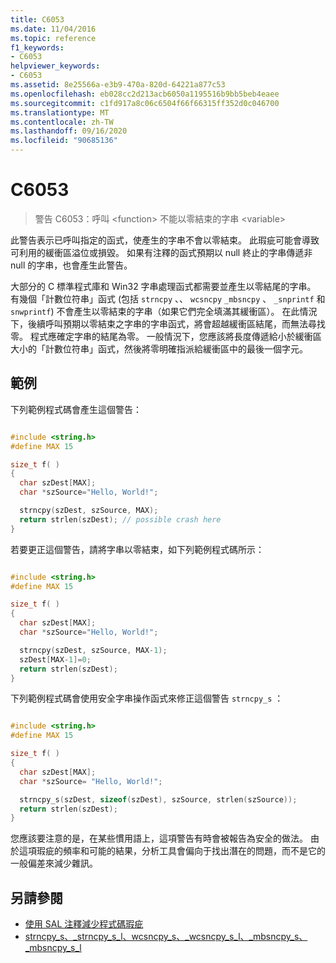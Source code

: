 ```yaml
---
title: C6053
ms.date: 11/04/2016
ms.topic: reference
f1_keywords:
- C6053
helpviewer_keywords:
- C6053
ms.assetid: 8e25566a-e3b9-470a-820d-64221a877c53
ms.openlocfilehash: eb028cc2d213acb6050a1195516b9bb5beb4eaee
ms.sourcegitcommit: c1fd917a8c06c6504f66f66315ff352d0c046700
ms.translationtype: MT
ms.contentlocale: zh-TW
ms.lasthandoff: 09/16/2020
ms.locfileid: "90685136"
---
```

# <a name="c6053"></a>C6053

> 警告 C6053：呼叫 \<function> 不能以零結束的字串 \<variable>

此警告表示已呼叫指定的函式，使產生的字串不會以零結束。 此瑕疵可能會導致可利用的緩衝區溢位或損毀。 如果有注釋的函式預期以 null 終止的字串傳遞非 null 的字串，也會產生此警告。

大部分的 C 標準程式庫和 Win32 字串處理函式都需要並產生以零結尾的字串。 有幾個「計數位符串」函式 (包括 `strncpy` 、、 `wcsncpy` `_mbsncpy` 、 `_snprintf` 和 `snwprintf`) 不會產生以零結束的字串（如果它們完全填滿其緩衝區）。 在此情況下，後續呼叫預期以零結束之字串的字串函式，將會超越緩衝區結尾，而無法尋找零。 程式應確定字串的結尾為零。 一般情況下，您應該將長度傳遞給小於緩衝區大小的「計數位符串」函式，然後將零明確指派給緩衝區中的最後一個字元。

## <a name="examples"></a>範例

下列範例程式碼會產生這個警告：

```cpp

#include <string.h>
#define MAX 15

size_t f( )
{
  char szDest[MAX];
  char *szSource="Hello, World!";

  strncpy(szDest, szSource, MAX);
  return strlen(szDest); // possible crash here
}
```

若要更正這個警告，請將字串以零結束，如下列範例程式碼所示：

```cpp

#include <string.h>
#define MAX 15

size_t f( )
{
  char szDest[MAX];
  char *szSource="Hello, World!";

  strncpy(szDest, szSource, MAX-1);
  szDest[MAX-1]=0;
  return strlen(szDest);
}
```

下列範例程式碼會使用安全字串操作函式來修正這個警告 `strncpy_s` ：

```cpp

#include <string.h>
#define MAX 15

size_t f( )
{
  char szDest[MAX];
  char *szSource= "Hello, World!";

  strncpy_s(szDest, sizeof(szDest), szSource, strlen(szSource));
  return strlen(szDest);
}
```

您應該要注意的是，在某些慣用語上，這項警告有時會被報告為安全的做法。 由於這項瑕疵的頻率和可能的結果，分析工具會偏向于找出潛在的問題，而不是它的一般偏差來減少雜訊。

## <a name="see-also"></a>另請參閱

- [使用 SAL 注釋減少程式碼瑕疵](using-sal-annotations-to-reduce-c-cpp-code-defects.md)
- [strncpy_s、_strncpy_s_l、wcsncpy_s、_wcsncpy_s_l、_mbsncpy_s、_mbsncpy_s_l](/cpp/c-runtime-library/reference/strncpy-s-strncpy-s-l-wcsncpy-s-wcsncpy-s-l-mbsncpy-s-mbsncpy-s-l)
